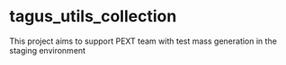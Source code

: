 # tagus_utils_collection
This project aims to support PEXT team with test mass generation in the staging environment
